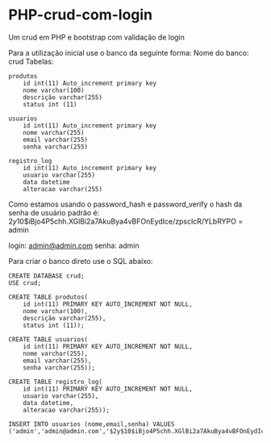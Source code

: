 # PHP-crud-com-login
 Um crud em PHP e bootstrap com validação de login

Para a utilização inicial use o banco da seguinte forma:
Nome do banco: crud
Tabelas:

    produtos
        id int(11) Auto_increment primary key
        nome varchar(100)   
        descrição varchar(255)
        status int (11)
    
    usuarios
        id int(11) Auto_increment primary key
        nome varchar(255)   
        email varchar(255)
        senha varchar(255)
    
    registro_log
        id int(11) Auto_increment primary key
        usuario varchar(255)
        data datetime
        alteracao varchar(255)

Como estamos usando o password_hash e password_verify o hash da senha de usuário padrão é: $2y$10$iBjo4P5chh.XGlBi2a7AkuBya4vBFOnEydIce/zpsclcR/YLbRYPO = admin

login: admin@admin.com
senha: admin

Para criar o banco direto use o SQL abaixo:

	CREATE DATABASE crud;
	USE crud;

	CREATE TABLE produtos(
	    id int(11) PRIMARY KEY AUTO_INCREMENT NOT NULL,
	    nome varchar(100),   
	    descrição varchar(255),
	    status int (11));

	CREATE TABLE usuarios(
	    id int(11) PRIMARY KEY AUTO_INCREMENT NOT NULL,
	    nome varchar(255),   
	    email varchar(255),
	    senha varchar(255));

	CREATE TABLE registro_log(
	    id int(11) PRIMARY KEY AUTO_INCREMENT NOT NULL,
		usuario varchar(255),
	    data datetime,
	    alteracao varchar(255));

	INSERT INTO usuarios (nome,email,senha) VALUES ('admin','admin@admin.com','$2y$10$iBjo4P5chh.XGlBi2a7AkuBya4vBFOnEydIce/zpsclcR/YLbRYPO');
    
